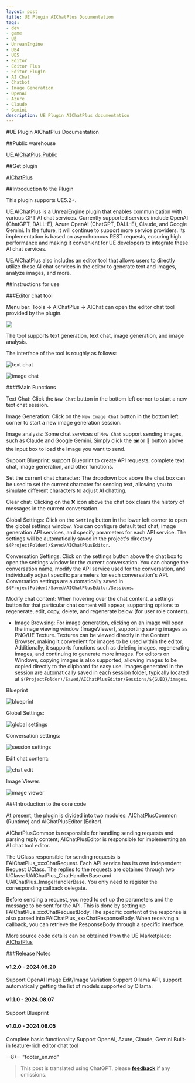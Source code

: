 ```yaml
---
layout: post
title: UE Plugin AIChatPlus Documentation
tags:
- dev
- game
- UE
- UnreanEngine
- UE4
- UE5
- Editor
- Editor Plus
- Editor Plugin
- AI Chat
- Chatbot
- Image Generation
- OpenAI
- Azure
- Claude
- Gemini
description: UE Plugin AIChatPlus documentation
---
```


<meta property="og:title" content="UE 插件 AIChatPlus 说明文档" />

#UE Plugin AIChatPlus Documentation

##Public warehouse

[UE.AIChatPlus.Public](https://github.com/disenone/UE.AIChatPlus.Public)

##Get plugin

[AIChatPlus](https://www.unrealengine.com/marketplace/zh-CN/product/aichatplus-ai-chat-integration-openai-azure-claude-gemini)

##Introduction to the Plugin

This plugin supports UE5.2+.

UE.AIChatPlus is a UnrealEngine plugin that enables communication with various GPT AI chat services. Currently supported services include OpenAI (ChatGPT, DALL-E), Azure OpenAI (ChatGPT, DALL-E), Claude, and Google Gemini. In the future, it will continue to support more service providers. Its implementation is based on asynchronous REST requests, ensuring high performance and making it convenient for UE developers to integrate these AI chat services.

UE.AIChatPlus also includes an editor tool that allows users to directly utilize these AI chat services in the editor to generate text and images, analyze images, and more.

##Instructions for use

###Editor chat tool

Menu bar: Tools -> AIChatPlus -> AIChat can open the editor chat tool provided by the plugin.

![](assets/img/2024-ue-aichatplus/chat_tool3.png)


The tool supports text generation, text chat, image generation, and image analysis.

The interface of the tool is roughly as follows:

![text chat](assets/img/2024-ue-aichatplus/chat_tool2.png)

![image chat](assets/img/2024-ue-aichatplus/chat_tool.png)

####Main Functions

Text Chat: Click the `New Chat` button in the bottom left corner to start a new text chat session.

Image Generation: Click on the `New Image Chat` button in the bottom left corner to start a new image generation session.

Image analysis: Some chat services of `New Chat` support sending images, such as Claude and Google Gemini. Simply click the 🖼️ or 🎨 button above the input box to load the image you want to send.

Support Blueprint: support Blueprint to create API requests, complete text chat, image generation, and other functions.

Set the current chat character: The dropdown box above the chat box can be used to set the current character for sending text, allowing you to simulate different characters to adjust AI chatting.

Clear chat: Clicking on the ❌ icon above the chat box clears the history of messages in the current conversation.

Global Settings: Click on the `Setting` button in the lower left corner to open the global settings window. You can configure default text chat, image generation API services, and specify parameters for each API service. The settings will be automatically saved in the project's directory `$(ProjectFolder)/Saved/AIChatPlusEditor`.

Conversation Settings: Click on the settings button above the chat box to open the settings window for the current conversation. You can change the conversation name, modify the API service used for the conversation, and individually adjust specific parameters for each conversation's API. Conversation settings are automatically saved in `$(ProjectFolder)/Saved/AIChatPlusEditor/Sessions`.

Modify chat content: When hovering over the chat content, a settings button for that particular chat content will appear, supporting options to regenerate, edit, copy, delete, and regenerate below (for user role content).

* Image Browsing: For image generation, clicking on an image will open the image viewing window (ImageViewer), supporting saving images as PNG/UE Texture. Textures can be viewed directly in the Content Browser, making it convenient for images to be used within the editor. Additionally, it supports functions such as deleting images, regenerating images, and continuing to generate more images. For editors on Windows, copying images is also supported, allowing images to be copied directly to the clipboard for easy use. Images generated in the session are automatically saved in each session folder, typically located at `$(ProjectFolder)/Saved/AIChatPlusEditor/Sessions/${GUID}/images`.

Blueprint

![blueprint](assets/img/2024-ue-aichatplus/blueprint.png)

Global Settings:

![global settings](assets/img/2024-ue-aichatplus/global_setting.png)

Conversation settings:

![session settings](assets/img/2024-ue-aichatplus/session_setting.png)

Edit chat content:

![chat edit](assets/img/2024-ue-aichatplus/chat_edit.png)

Image Viewer:

![image viewer](assets/img/2024-ue-aichatplus/image_viewer.png)

###Introduction to the core code

At present, the plugin is divided into two modules: AIChatPlusCommon (Runtime) and AIChatPlusEditor (Editor).

AIChatPlusCommon is responsible for handling sending requests and parsing reply content; AIChatPlusEditor is responsible for implementing an AI chat tool editor.

The UClass responsible for sending requests is FAIChatPlus_xxxChatRequest. Each API service has its own independent Request UClass. The replies to the requests are obtained through two UClass: UAIChatPlus_ChatHandlerBase and UAIChatPlus_ImageHandlerBase. You only need to register the corresponding callback delegate.

Before sending a request, you need to set up the parameters and the message to be sent for the API. This is done by setting up FAIChatPlus_xxxChatRequestBody. The specific content of the response is also parsed into FAIChatPlus_xxxChatResponseBody. When receiving a callback, you can retrieve the ResponseBody through a specific interface.

More source code details can be obtained from the UE Marketplace: [AIChatPlus](https://www.unrealengine.com/marketplace/zh-CN/product/aichatplus-ai-chat-integration-openai-azure-claude-gemini)


###Release Notes

#### v1.2.0 - 2024.08.20

Support OpenAI Image Edit/Image Variation
Support Ollama API, support automatically getting the list of models supported by Ollama.

#### v1.1.0 - 2024.08.07

Support Blueprint

#### v1.0.0 - 2024.08.05

Complete basic functionality
Support OpenAI, Azure, Claude, Gemini
Built-in feature-rich editor chat tool

--8<-- "footer_en.md"


> This post is translated using ChatGPT, please [**feedback**](https://github.com/disenone/wiki_blog/issues/new) if any omissions.
